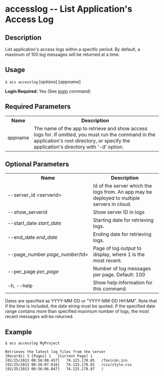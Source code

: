 
# accesslog -- List Application's Access Log

## Description

List application's access logs within a specific period. By default, a maximum
of 100 log messages will be returned at a time.

## Usage

`$ acs accesslog` [_options_] [_appname_]

**Login Required:** Yes (See [login](#!/guide/node_cli_login) command)

## Required Parameters

<table class="doc-table">
    <tbody>
        <tr>
            <th>Name</th>
            <th>Description</th>
        </tr>
        <tr>
            <td>appname</td>
            <td>The name of the app to retrieve and show access logs for. If omitted, you must run the command in the application's root directory, 
                 or specify the application's directory with '-d' option.</td>
        </tr>
    </tbody>
</table>

## Optional Parameters

<table class="doc-table">
    <tbody>
        <tr>
            <th>Name</th>
            <th>Description</th>
        </tr>
        <tr>
            <td nowrap>--server_id &lt;serverid&gt;</td>
            <td>Id of the server which the logs from. An app may be deployed to multiple servers in cloud.</td>
        </tr>
        <tr>
            <td nowrap>--show_serverid</td>
            <td>Show server ID in logs</td>
        </tr>
        <tr>
            <td nowrap>--start_date <i>start_date</i></td>
            <td>Starting date for retrieving logs.</td>
        </tr>
        <tr>
            <td>--end_date <i>end_date</i></td>
            <td>Ending date for retrieving logs.</td>
        </tr>
        <tr>
            <td nowrap>--page_number <i>page_number</i>/td>
            <td>Page of log output to display, where 1 is the most recent.</td>
        </tr>
        <tr>
            <td>--per_page <i>per_page</i></td>
            <td>Number of log messages per page. Default: 100</td>
        </tr>
        <tr>
            <td>-h, --help</td>
            <td>Show help information for this command.</td>
        </tr>
    </tbody>
</table>

Dates are specified as YYYY-MM-DD or "YYYY-MM-DD HH:MM". Note that if the time
is included, the date string must be quoted. If the specified date range
contains more than specified maximum number of logs, the most recent messages
will be returned.

## Example
    
    $ acs accesslog MyProject
    
    Retrieves the latest log files from the server
    [Records] 3	[Pages] 1	[Current Page] 1
    [02/25/2013 08:56:08.457]	74.125.178.85	/favicon.ico
    [02/25/2013 08:56:07.616]	74.125.178.81	/css/style.css
    [02/25/2013 08:56:06.847]	74.125.178.87	/

